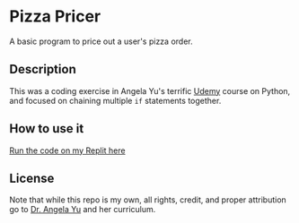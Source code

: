 # Pizza Pricer
A basic program to price out a user's pizza order.

## Description
This was a coding exercise in Angela Yu's terrific [Udemy](https://www.udemy.com/course/100-days-of-code/) course on Python, and focused on chaining multiple `if` statements together.

## How to use it
[Run the code on my Replit here](https://replit.com/@Clifton893/Pizza-Pricing-Calculator)

## License
Note that while this repo is my own, all rights, credit, and proper attribution go to [Dr. Angela Yu](https://www.udemy.com/user/4b4368a3-b5c8-4529-aa65-2056ec31f37e/) and her curriculum.
